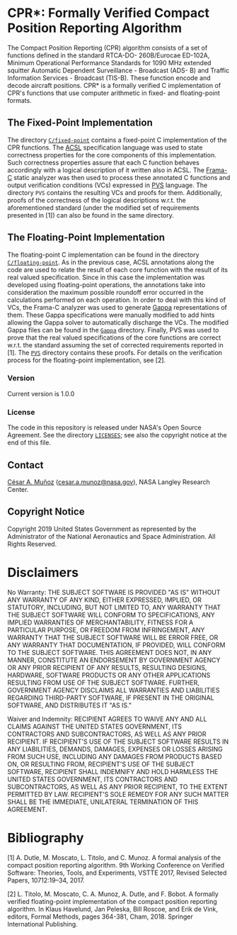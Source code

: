 # CPR*: Formally Verified Compact Position Reporting Algorithm 

The Compact Position Reporting (CPR) algorithm consists of a set of functions defined in the standard RTCA-DO- 260B/Eurocae ED-102A, Minimum Operational Performance Standards for 1090 MHz extended squitter Automatic Dependent Surveillance - Broadcast (ADS- B) and Traffic Information Services - Broadcast (TIS-B). These function encode and decode aircraft positions. CPR* is a formally verified C implementation of CPR's functions that use computer arithmetic in fixed- and floating-point formats.

## The Fixed-Point Implementation

The directory [`C/fixed-point`](C/fixed-point) contains a fixed-point C implementation of the CPR functions.
The [ACSL](https://frama-c.com/acsl.html) specification language was used to state correctness properties for the core components of this implementation.
Such correctness properties assure that each C function behaves accordingly with a logical description of it written also in ACSL.
The [Frama-C](https://frama-c.com/index.html) static analyzer was then used to process these annotated C functions and output verification conditions (VCs) expressed in [PVS](https://pvs.csl.sri.com/) language.
The directory `PVS` contains the resulting VCs and proofs for them.
Additionally, proofs of the correctness of the logical descriptions w.r.t. the aforementioned standard (under the modified set of requirements presented in [1]) can also be found in the same directory.

## The Floating-Point Implementation

The floating-point C implementation can be found in the directory [`C/floating-point`](C/floating-point).
As in the previous case, ACSL annotations along the code are used to relate the result of each core function with the result of its real valued specification.
Since in this case the implementation was developed using floating-point operations, the annotations take into consideration the maximum possible roundoff error occurred in the calculations performed on each operation. 
In order to deal with this kind of VCs, the Frama-C analyzer was used to generate [Gappa](http://gappa.gforge.inria.fr/) representations of them.
These Gappa specifications were manually modified to add hints allowing the Gappa solver to automatically discharge the VCs.
The modified Gappa files can be found in the [`Gappa`](Gappa) directory.
Finally, PVS was used to prove that the real valued specifications of the core functions are correct w.r.t. the standard assuming the set of corrected requirements reported in [1]. 
The [`PVS`](PVS) directory contains these proofs.
For details on the verification process for the floating-point implementation, see [2].

### Version

Current version is 1.0.0

### License

The code in this repository is released under NASA's Open Source Agreement.  See the directory [`LICENSES`](LICENSES); see also the copyright notice at the end of this file. 

## Contact

[C&eacute;sar A. Mu&ntilde;oz](http://shemesh.larc.nasa.gov/people/cam) (cesar.a.munoz@nasa.gov), NASA Langley Research Center.

## Copyright Notice

Copyright 2019 United States Government as represented by the Administrator of the National Aeronautics and Space Administration. All Rights Reserved.

# Disclaimers

No Warranty: THE SUBJECT SOFTWARE IS PROVIDED "AS IS" WITHOUT ANY WARRANTY OF ANY KIND, EITHER EXPRESSED, IMPLIED, OR STATUTORY, INCLUDING, BUT NOT LIMITED TO, ANY WARRANTY THAT THE SUBJECT SOFTWARE WILL CONFORM TO SPECIFICATIONS, ANY IMPLIED WARRANTIES OF MERCHANTABILITY, FITNESS FOR A PARTICULAR PURPOSE, OR FREEDOM FROM INFRINGEMENT, ANY WARRANTY THAT THE SUBJECT SOFTWARE WILL BE ERROR FREE, OR ANY WARRANTY THAT DOCUMENTATION, IF PROVIDED, WILL CONFORM TO THE SUBJECT SOFTWARE. THIS AGREEMENT DOES NOT, IN ANY MANNER, CONSTITUTE AN ENDORSEMENT BY GOVERNMENT AGENCY OR ANY PRIOR RECIPIENT OF ANY RESULTS, RESULTING DESIGNS, HARDWARE, SOFTWARE PRODUCTS OR ANY OTHER APPLICATIONS RESULTING FROM USE OF THE SUBJECT SOFTWARE.  FURTHER, GOVERNMENT AGENCY DISCLAIMS ALL WARRANTIES AND LIABILITIES REGARDING THIRD-PARTY SOFTWARE, IF PRESENT IN THE ORIGINAL SOFTWARE, AND DISTRIBUTES IT "AS IS."
 
Waiver and Indemnity:  RECIPIENT AGREES TO WAIVE ANY AND ALL CLAIMS AGAINST THE UNITED STATES GOVERNMENT, ITS CONTRACTORS AND SUBCONTRACTORS, AS WELL AS ANY PRIOR RECIPIENT.  IF RECIPIENT'S USE OF THE SUBJECT SOFTWARE RESULTS IN ANY LIABILITIES, DEMANDS, DAMAGES, EXPENSES OR LOSSES ARISING FROM SUCH USE, INCLUDING ANY DAMAGES FROM PRODUCTS BASED ON, OR RESULTING FROM, RECIPIENT'S USE OF THE SUBJECT SOFTWARE, RECIPIENT SHALL INDEMNIFY AND HOLD HARMLESS THE UNITED STATES GOVERNMENT, ITS CONTRACTORS AND SUBCONTRACTORS, AS WELL AS ANY PRIOR RECIPIENT, TO THE EXTENT PERMITTED BY LAW.  RECIPIENT'S SOLE REMEDY FOR ANY SUCH MATTER SHALL BE THE IMMEDIATE, UNILATERAL TERMINATION OF THIS AGREEMENT.

# Bibliography

[1] A. Dutle, M. Moscato, L. Titolo, and C. Munoz. A formal analysis
of the compact position reporting algorithm. 9th Working Conference on
Verified Software: Theories, Tools, and Experiments, VSTTE 2017,
Revised Selected Papers, 10712:19–34, 2017.

[2] L. Titolo, M. Moscato, C. A. Munoz, A. Dutle, and F. Bobot. A
formally verified floating-point implementation of the compact
position reporting algorithm. In Klaus Havelund, Jan Peleska, Bill
Roscoe, and Erik de Vink, editors, Formal Methods, pages 364-381,
Cham, 2018. Springer International Publishing.
